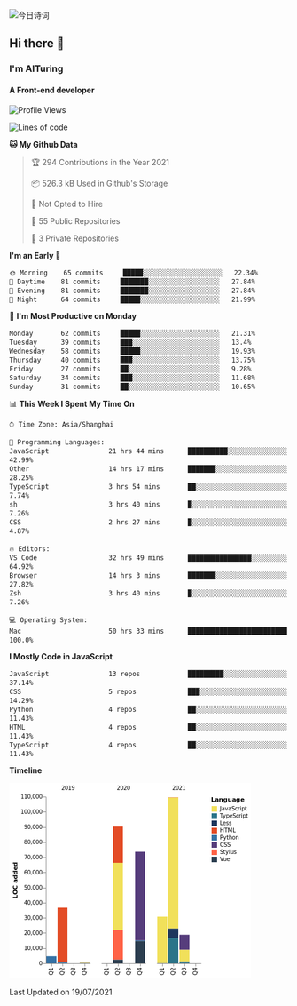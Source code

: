 <img alt="今日诗词" src="https://v2.jinrishici.com/one.svg?font-size=30&spacing=2&color=skyblue" style="max-width:100%; display: block; margin: 0 auto;">

## Hi there 👋
### I'm AITuring
#### A Front-end developer

<!-- <img src="./dhx.gif" width="400px"/> -->

<!--START_SECTION:waka-->
![Profile Views](http://img.shields.io/badge/Profile%20Views-0-blue)

![Lines of code](https://img.shields.io/badge/From%20Hello%20World%20I%27ve%20Written-365264%20lines%20of%20code-blue)

**🐱 My Github Data** 

> 🏆 294 Contributions in the Year 2021
 > 
> 📦 526.3 kB Used in Github's Storage 
 > 
> 🚫 Not Opted to Hire
 > 
> 📜 55 Public Repositories 
 > 
> 🔑 3 Private Repositories  
 > 
**I'm an Early 🐤** 

```text
🌞 Morning    65 commits     █████░░░░░░░░░░░░░░░░░░░░   22.34% 
🌆 Daytime    81 commits     ███████░░░░░░░░░░░░░░░░░░   27.84% 
🌃 Evening    81 commits     ███████░░░░░░░░░░░░░░░░░░   27.84% 
🌙 Night      64 commits     █████░░░░░░░░░░░░░░░░░░░░   21.99%

```
📅 **I'm Most Productive on Monday** 

```text
Monday       62 commits     █████░░░░░░░░░░░░░░░░░░░░   21.31% 
Tuesday      39 commits     ███░░░░░░░░░░░░░░░░░░░░░░   13.4% 
Wednesday    58 commits     █████░░░░░░░░░░░░░░░░░░░░   19.93% 
Thursday     40 commits     ███░░░░░░░░░░░░░░░░░░░░░░   13.75% 
Friday       27 commits     ██░░░░░░░░░░░░░░░░░░░░░░░   9.28% 
Saturday     34 commits     ███░░░░░░░░░░░░░░░░░░░░░░   11.68% 
Sunday       31 commits     ██░░░░░░░░░░░░░░░░░░░░░░░   10.65%

```


📊 **This Week I Spent My Time On** 

```text
⌚︎ Time Zone: Asia/Shanghai

💬 Programming Languages: 
JavaScript               21 hrs 44 mins      ██████████░░░░░░░░░░░░░░░   42.99% 
Other                    14 hrs 17 mins      ███████░░░░░░░░░░░░░░░░░░   28.25% 
TypeScript               3 hrs 54 mins       ██░░░░░░░░░░░░░░░░░░░░░░░   7.74% 
sh                       3 hrs 40 mins       █░░░░░░░░░░░░░░░░░░░░░░░░   7.26% 
CSS                      2 hrs 27 mins       █░░░░░░░░░░░░░░░░░░░░░░░░   4.87%

🔥 Editors: 
VS Code                  32 hrs 49 mins      ████████████████░░░░░░░░░   64.92% 
Browser                  14 hrs 3 mins       ███████░░░░░░░░░░░░░░░░░░   27.82% 
Zsh                      3 hrs 40 mins       █░░░░░░░░░░░░░░░░░░░░░░░░   7.26%

💻 Operating System: 
Mac                      50 hrs 33 mins      █████████████████████████   100.0%

```

**I Mostly Code in JavaScript** 

```text
JavaScript               13 repos            █████████░░░░░░░░░░░░░░░░   37.14% 
CSS                      5 repos             ███░░░░░░░░░░░░░░░░░░░░░░   14.29% 
Python                   4 repos             ██░░░░░░░░░░░░░░░░░░░░░░░   11.43% 
HTML                     4 repos             ██░░░░░░░░░░░░░░░░░░░░░░░   11.43% 
TypeScript               4 repos             ██░░░░░░░░░░░░░░░░░░░░░░░   11.43%

```


**Timeline**

![Chart not found](https://raw.githubusercontent.com/AITuring/AITuring/main/charts/bar_graph.png) 


 Last Updated on 19/07/2021
<!--END_SECTION:waka-->


